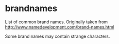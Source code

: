 # brandnames
List of common brand names. Originally taken from http://www.namedevelopment.com/brand-names.html

Some brand names may contain strange characters. 
